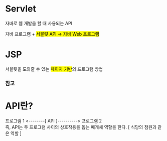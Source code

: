 Servlet
===
자바로 웹 개발을 할 때 사용되는 API 

자바 프로그램 + <mark>서블릿 API<mark> -> 자바 Web 프로그램

JSP
===
서블릿을 도와줄 수 있는 <mark>페이지 기반</mark>의 프로그램 방법

<h3>참고</h3>

API란?
===
프로그램 1 <--------[ API ]----------> 프로그램 2    
즉, API는 두 프로그램 사이의 상호작용을 돕는 매개체 역할을 한다. [ 식당의 점원과 같은 역할 ]


